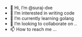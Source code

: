 - 👋 Hi, I’m @suraj-dxe
- 👀 I’m interested in writing code
- 🌱 I’m currently learning golang
- 💞️ I’m looking to collaborate on ..
- 📫 How to reach me ...

<!---
suraj-dxe/suraj-dxe is a ✨ special ✨ repository because its `README.md` (this file) appears on your GitHub profile.
You can click the Preview link to take a look at your changes.
--->
